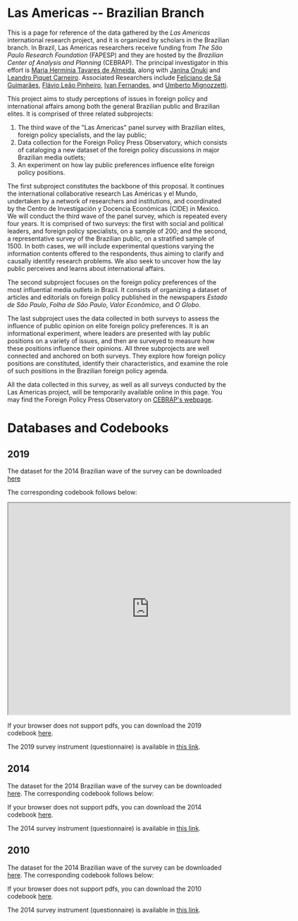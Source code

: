 # Las Americas -- Brazilian Branch

This is a page for reference of the data gathered by the _Las Americas_ international research project, and it is organized by scholars in the Brazilian branch. In Brazil, Las Americas researchers receive funding from _The São Paulo Research Foundation_ (FAPESP) and they are hosted by the _Brazilian Center of Analysis and Planning_ (CEBRAP). The principal investigator in this effort is [Maria Hermínia Tavares de Almeida](http://lattes.cnpq.br/4797882536342819), along with [Janina Onuki](http://lattes.cnpq.br/3708102324198107) and [Leandro Piquet Carneiro](http://lattes.cnpq.br/6121326952317794). Associated Researchers include [Feliciano de Sá Guimarães](http://lattes.cnpq.br/7107955008495284), [Flávio Leão Pinheiro](http://lattes.cnpq.br/1920255833804512), [Ivan Fernandes](https://sites.google.com/site/ivanfilipefernandes/), and [Umberto Mignozzetti](https://umbertomig.com/).

This project aims to study perceptions of issues in foreign policy and international affairs among both the general Brazilian public and Brazilian elites. It is comprised of three related subprojects: 
1. The third wave of the "Las Americas" panel survey with Brazilian elites, foreign policy specialists, and the lay public; 
2. Data collection for the Foreign Policy Press Observatory, which consists of cataloging a new dataset of the foreign policy discussions in major Brazilian media outlets; 
3. An experiment on how lay public preferences influence elite foreign policy positions. 

The first subproject constitutes the backbone of this proposal. It continues the international collaborative research Las Américas y el Mundo, undertaken by a network of researchers and institutions, and coordinated by the Centro de Investigación y Docencia Económicas (CIDE) in Mexico. We will conduct the third wave of the panel survey, which is repeated every four years. It is comprised of two surveys: the first with social and political leaders, and foreign policy specialists, on a sample of 200; and the second, a representative survey of the Brazilian public, on a stratified sample of 1500. In both cases, we will include experimental questions varying the information contents offered to the respondents, thus aiming to clarify and causally identify research problems. We also seek to uncover how the lay public perceives and learns about international affairs. 

The second subproject focuses on the foreign policy preferences of the most influential media outlets in Brazil. It consists of organizing a dataset of articles and editorials on foreign policy published in the newspapers *Estado de São Paulo*, *Folha de São Paulo*, *Valor Econômico*, and *O Globo*. 

The last subproject uses the data collected in both surveys to assess the influence of public opinion on elite foreign policy preferences. It is an informational experiment, where leaders are presented with lay public positions on a variety of issues, and then are surveyed to measure how these positions influence their opinions. All three subprojects are well connected and anchored on both surveys. They explore how foreign policy positions are constituted, identify their characteristics, and examine the role of such positions in the Brazilian foreign policy agenda. 

All the data collected in this survey, as well as all surveys conducted by the Las Americas project, will be temporarily available online in this page. You may find the Foreign Policy Press Observatory on [CEBRAP's webpage](http://cebrap.org.br/projetos/observatorio/).


# Databases and Codebooks

## 2019

The dataset for the 2014 Brazilian wave of the survey can be downloaded [here](https://github.com/catarinaroman/las-americas/blob/main/2019-files/2019-database.csv)

The corresponding codebook follows below:
<iframe src="https://drive.google.com/file/d/1hLDwlvfEoPG6_gxILRgOZKBv7rng_azw/preview" width="640" height="480"></iframe>

If your browser does not support pdfs, you can download the 2019 codebook [here](https://drive.google.com/file/d/1hLDwlvfEoPG6_gxILRgOZKBv7rng_azw/view?usp=sharing).

The 2019 survey instrument (questionnaire) is available in [this link](https://github.com/catarinaroman/las-americas/blob/main/surveys/brazil-2019-survey.pdf).

## 2014

The dataset for the 2014 Brazilian wave of the survey can be downloaded [here](https://github.com/catarinaroman/las-americas/blob/main/2014-files/2014-database.csv).
The corresponding codebook follows below:


If your browser does not support pdfs, you can download the 2014 codebook [here]().

The 2014 survey instrument (questionnaire) is available in [this link](https://github.com/catarinaroman/las-americas/blob/main/surveys/brazil-2014-survey.pdf).


## 2010

The dataset for the 2014 Brazilian wave of the survey can be downloaded [here]().
The corresponding codebook follows below:

If your browser does not support pdfs, you can download the 2010 codebook [here]().



The 2014 survey instrument (questionnaire) is available in [this link](https://github.com/catarinaroman/las-americas/blob/main/surveys/brazil-2010-survey.pdf).
